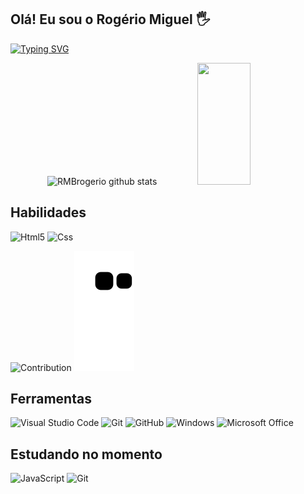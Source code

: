 
## Olá! Eu sou o Rogério Miguel 🖐️

[![Typing SVG](https://readme-typing-svg.herokuapp.com/?color=5568fe&size=20&=true&vCenter=true&width=1000&lines=Engenheiro+de+Software,Engenheiro+da+comutação)](https://git.io/typing-svg)

<div align="center">
  
  <img width="49%" height="195px" src="https://github-readme-stats.vercel.app/api?username=RMBrogerio&show_icons=true&count_private=true&hide_border=true&title_color=5568fe&icon_color=cfcfcf&text_color=c9d1d9&bg_color=0d1117" alt="RMBrogerio github stats" />
  <img width="41%" height="195px" src="https://github-readme-stats.vercel.app/api/top-langs/?username=RMBrogerio&layout=compact&hide_border=true&title_color=5568fe&text_color=E3AB5D&bg_color=0d1117" />
</div>

## Habilidades
![Html5](https://img.shields.io/badge/Html5-E34F26?style=for-the-badge&logo=html5&logoColor=white)
![Css](https://img.shields.io/badge/Css-3776AB?style=for-the-badge&logo=css&logoColor=white)


![Contribution](https://activity-graph.herokuapp.com/graph?username=RMBrogerio&theme=gotham&hide_border=true&area=true)
![snake gif](https://github.com/RMBrogerio/RMBrogerio/blob/output/github-contribution-grid-snake.svg)

## Ferramentas
![Visual Studio Code](https://img.shields.io/badge/Visual_Studio-0065fd?style=for-the-badge&logo=visual%20studio&logoColor=white)
![Git](https://img.shields.io/badge/Git-e34f26?style=for-the-badge&logo=git&logoColor=white)
![GitHub](https://img.shields.io/badge/GitHub-000000?style=for-the-badge&logo=github&logoColor=white)
![Windows](https://img.shields.io/badge/Windows-ffffff?style=for-the-badge&logo=windows&logoColor=black)
![Microsoft Office](https://img.shields.io/badge/Microsoft_Office-e34f26?style=for-the-badge&logo=microsoft-office&logoColor=white)

## Estudando no momento


![JavaScript](https://img.shields.io/badge/JavaScript-F7DF1E?style=for-the-badge&logo=javascript&logoColor=black)
![Git](https://img.shields.io/badge/Git-e34f26?style=for-the-badge&logo=git&logoColor=white)


<!--<div style="display: inline_block">
  <img align="center" alt="html5" src="https://img.shields.io/badge/HTML5-E34F26?style=for-the-badge&logo=html5&logoColor=white" />
  <img align="center" alt="css" src="https://img.shields.io/badge/CSS3-1572B6?style=for-the-badge&logo=css3&logoColor=white" />
  <img align="center" alt="js" src="https://img.shields.io/badge/JavaScript-F7DF1E?style=for-the-badge&logo=javascript&logoColor=black" />
  <img align="center" alt="ts" src="https://img.shields.io/badge/TypeScript-007ACC?style=for-the-badge&logo=typescript&logoColor=white" />
  <img align="center" alt="react" src="https://img.shields.io/badge/React-20232A?style=for-the-badge&logo=react&logoColor=61DAFB" />
  <img align="center" alt="nodejs" src="https://img.shields.io/badge/Node.js-43853D?style=for-the-badge&logo=node.js&logoColor=white" />
</div><br/>

<!-- <div> 
  <a href="https://www.youtube.com/channel/UC_-uuuZbY0AAt9CViNzvc-Q" target="_blank"><img src="https://img.shields.io/badge/YouTube-FF0000?style=for-the-badge&logo=youtube&logoColor=white" target="_blank"></a>
  <a href="https://instagram.com/rafaballerini" target="_blank"><img src="https://img.shields.io/badge/-Instagram-%23E4405F?style=for-the-badge&logo=instagram&logoColor=white" target="_blank"></a>
  <a href="https://www.twitch.tv/rafaballerinii" target="_blank"><img src="https://img.shields.io/badge/Twitch-9146FF?style=for-the-badge&logo=twitch&logoColor=white" target="_blank"></a>
